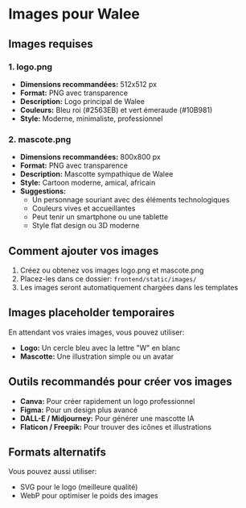 # Images pour Walee

## Images requises

### 1. logo.png
- **Dimensions recommandées:** 512x512 px
- **Format:** PNG avec transparence
- **Description:** Logo principal de Walee
- **Couleurs:** Bleu roi (#2563EB) et vert émeraude (#10B981)
- **Style:** Moderne, minimaliste, professionnel

### 2. mascote.png
- **Dimensions recommandées:** 800x800 px
- **Format:** PNG avec transparence
- **Description:** Mascotte sympathique de Walee
- **Style:** Cartoon moderne, amical, africain
- **Suggestions:** 
  - Un personnage souriant avec des éléments technologiques
  - Couleurs vives et accueillantes
  - Peut tenir un smartphone ou une tablette
  - Style flat design ou 3D moderne

## Comment ajouter vos images

1. Créez ou obtenez vos images logo.png et mascote.png
2. Placez-les dans ce dossier: `frontend/static/images/`
3. Les images seront automatiquement chargées dans les templates

## Images placeholder temporaires

En attendant vos vraies images, vous pouvez utiliser:
- **Logo:** Un cercle bleu avec la lettre "W" en blanc
- **Mascotte:** Une illustration simple ou un avatar

## Outils recommandés pour créer vos images

- **Canva:** Pour créer rapidement un logo professionnel
- **Figma:** Pour un design plus avancé
- **DALL-E / Midjourney:** Pour générer une mascotte IA
- **Flaticon / Freepik:** Pour trouver des icônes et illustrations

## Formats alternatifs

Vous pouvez aussi utiliser:
- SVG pour le logo (meilleure qualité)
- WebP pour optimiser le poids des images
